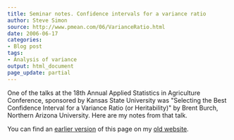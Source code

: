 ```yaml
---
title: Seminar notes. Confidence intervals for a variance ratio
author: Steve Simon
source: http://www.pmean.com/06/VarianceRatio.html
date: 2006-06-17
categories:
- Blog post
tags:
- Analysis of variance
output: html_document
page_update: partial
---
```


One of the talks at the 18th Annual Applied Statistics in Agriculture Conference, sponsored by Kansas State University was "Selecting the Best Confidence Interval for a Variance Ratio (or Heritability)" by Brent Burch, Northern Arizona University. Here are my notes from that talk.

You can find an [earlier version][sim1] of this page on my [old website][sim2].

[sim1]: http://www.pmean.com/06/VarianceRatio.html
[sim2]: http://www.pmean.com
